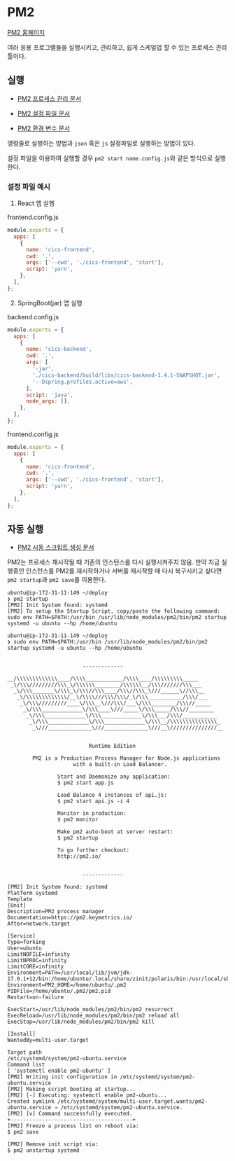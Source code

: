 # PM2

[PM2 홈페이지](https://pm2.keymetrics.io/)

여러 응용 프로그램들을 실행시키고, 관리하고, 쉽게 스케일업 할 수 있는 프로세스 관리 툴이다.

## 실행

- [PM2 프로세스 관리 문서](https://pm2.keymetrics.io/docs/usage/process-management/)

- [PM2 설정 파일 문서](https://pm2.keymetrics.io/docs/usage/application-declaration/)

- [PM2 환경 변수 문서](https://pm2.keymetrics.io/docs/usage/environment/)

명령줄로 실행하는 방법과 `json` 혹은 `js` 설정파일로 실행하는 방법이 있다.

설정 파일을 이용하여 실행할 경우 `pm2 start name.config.js`와 같은 방식으로 실행한다.

### 설정 파일 예시

1. React 앱 실행

frontend.config.js

```javascript
module.exports = {
  apps: [
    {
      name: 'cics-frontend',
      cwd: '.',
      args: ['--cwd', './cics-frontend', 'start'],
      script: 'yarn',
    },
  ],
};
```

2. SpringBoot(jar) 앱 실행

backend.config.js

```javascript
module.exports = {
  apps: [
    {
      name: 'cics-backend',
      cwd: '.',
      args: [
        '-jar',
        './cics-backend/build/libs/cics-backend-1.4.1-SNAPSHOT.jar',
        '--Dspring.profiles.active=aws',
      ],
      script: 'java',
      node_args: [],
    },
  ],
};
```

frontend.config.js

```javascript
module.exports = {
  apps: [
    {
      name: 'cics-frontend',
      cwd: '.',
      args: ['--cwd', './cics-frontend', 'start'],
      script: 'yarn',
    },
  ],
};
```

## 자동 실행

- [PM2 시동 스크립트 생성 문서](https://pm2.keymetrics.io/docs/usage/startup/)

PM2는 프로세스 재시작될 때 기존의 인스턴스를 다시 실행시켜주지 않음. 만약 지금 실행중인 인스턴스를 PM2를 재시작하거나 서버를 재시작할 때 다시 복구시키고 싶다면 `pm2 startup`과 `pm2 save`를 이용한다.

```
ubuntu@ip-172-31-11-149 ~/deploy
❯ pm2 startup
[PM2] Init System found: systemd
[PM2] To setup the Startup Script, copy/paste the following command:
sudo env PATH=$PATH:/usr/bin /usr/lib/node_modules/pm2/bin/pm2 startup systemd -u ubuntu --hp /home/ubuntu

ubuntu@ip-172-31-11-149 ~/deploy
❯ sudo env PATH=$PATH:/usr/bin /usr/lib/node_modules/pm2/bin/pm2 startup systemd -u ubuntu --hp /home/ubuntu


                        -------------

__/\\\\\\\\\\\\\____/\\\\____________/\\\\____/\\\\\\\\\_____
 _\/\\\/////////\\\_\/\\\\\\________/\\\\\\__/\\\///////\\\___
  _\/\\\_______\/\\\_\/\\\//\\\____/\\\//\\\_\///______\//\\\__
   _\/\\\\\\\\\\\\\/__\/\\\\///\\\/\\\/_\/\\\___________/\\\/___
    _\/\\\/////////____\/\\\__\///\\\/___\/\\\________/\\\//_____
     _\/\\\_____________\/\\\____\///_____\/\\\_____/\\\//________
      _\/\\\_____________\/\\\_____________\/\\\___/\\\/___________
       _\/\\\_____________\/\\\_____________\/\\\__/\\\\\\\\\\\\\\\_
        _\///______________\///______________\///__\///////////////__


                          Runtime Edition

        PM2 is a Production Process Manager for Node.js applications
                     with a built-in Load Balancer.

                Start and Daemonize any application:
                $ pm2 start app.js

                Load Balance 4 instances of api.js:
                $ pm2 start api.js -i 4

                Monitor in production:
                $ pm2 monitor

                Make pm2 auto-boot at server restart:
                $ pm2 startup

                To go further checkout:
                http://pm2.io/


                        -------------

[PM2] Init System found: systemd
Platform systemd
Template
[Unit]
Description=PM2 process manager
Documentation=https://pm2.keymetrics.io/
After=network.target

[Service]
Type=forking
User=ubuntu
LimitNOFILE=infinity
LimitNPROC=infinity
LimitCORE=infinity
Environment=PATH=/usr/local/lib/jvm/jdk-17.0.1+12/bin:/home/ubuntu/.local/share/zinit/polaris/bin:/usr/local/sbin:/usr/local/bin:/usr/sbin:/usr/bin:/sbin:/bin:/usr/games:/usr/local/games:/snap/bin:/usr/binbin:/usr/sbin:/usr/bin
Environment=PM2_HOME=/home/ubuntu/.pm2
PIDFile=/home/ubuntu/.pm2/pm2.pid
Restart=on-failure

ExecStart=/usr/lib/node_modules/pm2/bin/pm2 resurrect
ExecReload=/usr/lib/node_modules/pm2/bin/pm2 reload all
ExecStop=/usr/lib/node_modules/pm2/bin/pm2 kill

[Install]
WantedBy=multi-user.target

Target path
/etc/systemd/system/pm2-ubuntu.service
Command list
[ 'systemctl enable pm2-ubuntu' ]
[PM2] Writing init configuration in /etc/systemd/system/pm2-ubuntu.service
[PM2] Making script booting at startup...
[PM2] [-] Executing: systemctl enable pm2-ubuntu...
Created symlink /etc/systemd/system/multi-user.target.wants/pm2-ubuntu.service → /etc/systemd/system/pm2-ubuntu.service.
[PM2] [v] Command successfully executed.
+---------------------------------------+
[PM2] Freeze a process list on reboot via:
$ pm2 save

[PM2] Remove init script via:
$ pm2 unstartup systemd


```

##
